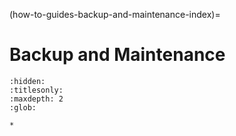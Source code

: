 (how-to-guides-backup-and-maintenance-index)=
# Backup and Maintenance

```{toctree}
:hidden:
:titlesonly:
:maxdepth: 2
:glob:

*